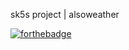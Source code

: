 sk5s project | alsoweather

[![forthebadge](https://forthebadge.com/images/badges/built-with-love.svg)](https://forthebadge.com)
